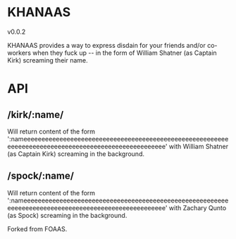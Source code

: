 # KHANAAS

v0.0.2

KHANAAS provides a way to express disdain for your friends and/or co-workers when they fuck up -- in the form of William Shatner (as Captain Kirk) screaming their name.

# API

## /kirk/:name/

Will return content of the form ':nameeeeeeeeeeeeeeeeeeeeeeeeeeeeeeeeeeeeeeeeeeeeeeeeeeeeeeeeeeeeeeeeeeeeeeeeeeeeeeeeeeeeeeeeeeeeeeeeeeeee' with William Shatner (as Captain Kirk) screaming in the background.

## /spock/:name/

Will return content of the form ':nameeeeeeeeeeeeeeeeeeeeeeeeeeeeeeeeeeeeeeeeeeeeeeeeeeeeeeeeeeeeeeeeeeeeeeeeeeeeeeeeeeeeeeeeeeeeeeeeeeeee' with Zachary Qunto (as Spock) screaming in the background.

Forked from FOAAS.
